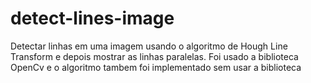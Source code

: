 # detect-lines-image
Detectar linhas em uma imagem usando o algoritmo de Hough Line Transform e depois mostrar as linhas paralelas.
Foi usado a biblioteca OpenCv e o algoritmo tambem foi implementado sem usar a biblioteca
